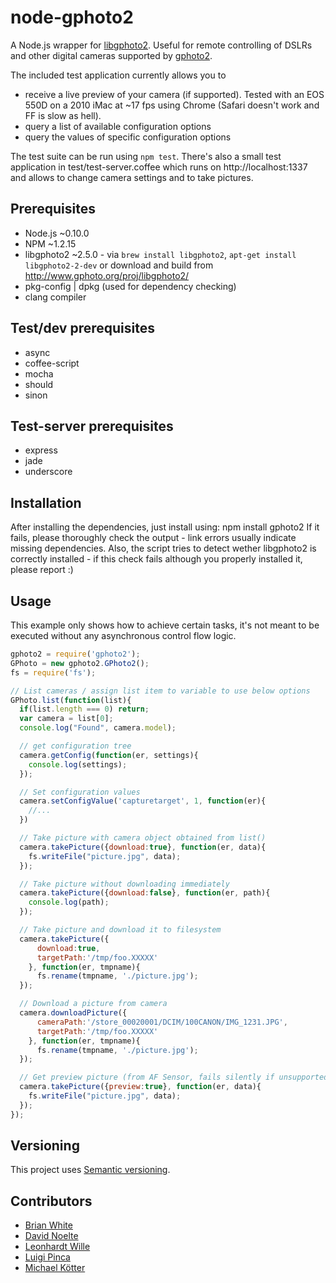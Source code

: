 # node-gphoto2
A Node.js wrapper for [libgphoto2](http://www.gphoto.org). Useful for remote controlling of DSLRs and other digital cameras supported by [gphoto2](http://www.gphoto.org).


The included test application currently allows you to

* receive a live preview of your camera (if supported). Tested with an EOS 550D on a 2010 iMac at ~17 fps using Chrome (Safari doesn't work and FF is slow as hell).
* query a list of available configuration options
* query the values of specific configuration options

The test suite can be run using ``npm test``. There's also a small test application in test/test-server.coffee which runs on http://localhost:1337 and allows to change camera settings and to
take pictures.

## Prerequisites
* Node.js ~0.10.0
* NPM ~1.2.15
* libgphoto2 ~2.5.0 - via ``brew install libgphoto2``, ``apt-get install libgphoto2-2-dev`` or download and build from http://www.gphoto.org/proj/libgphoto2/
* pkg-config | dpkg (used for dependency checking)
* clang compiler

## Test/dev prerequisites
* async
* coffee-script
* mocha
* should
* sinon

## Test-server prerequisites
* express
* jade
* underscore

## Installation
After installing the dependencies, just install using:
    npm install gphoto2
If it fails, please thoroughly check the output - link errors usually indicate missing dependencies.
Also, the script tries to detect wether libgphoto2 is correctly installed - if this check fails although you properly installed it, please report :)

## Usage
This example only shows how to achieve certain tasks, it's not meant to be executed without any asynchronous control flow logic.

```javascript
gphoto2 = require('gphoto2');
GPhoto = new gphoto2.GPhoto2();
fs = require('fs');

// List cameras / assign list item to variable to use below options
GPhoto.list(function(list){
  if(list.length === 0) return;
  var camera = list[0];
  console.log("Found", camera.model);

  // get configuration tree
  camera.getConfig(function(er, settings){
    console.log(settings);
  });

  // Set configuration values
  camera.setConfigValue('capturetarget', 1, function(er){
    //...
  })

  // Take picture with camera object obtained from list()
  camera.takePicture({download:true}, function(er, data){
    fs.writeFile("picture.jpg", data);
  });

  // Take picture without downloading immediately
  camera.takePicture({download:false}, function(er, path){
    console.log(path);
  });

  // Take picture and download it to filesystem
  camera.takePicture({
      download:true,
      targetPath:'/tmp/foo.XXXXX'
    }, function(er, tmpname){
      fs.rename(tmpname, './picture.jpg');
  });

  // Download a picture from camera
  camera.downloadPicture({
      cameraPath:'/store_00020001/DCIM/100CANON/IMG_1231.JPG',
      targetPath:'/tmp/foo.XXXXX'
    }, function(er, tmpname){
      fs.rename(tmpname, './picture.jpg');
  });

  // Get preview picture (from AF Sensor, fails silently if unsupported)
  camera.takePicture({preview:true}, function(er, data){
    fs.writeFile("picture.jpg", data);
  });
});
```

## Versioning

This project uses [Semantic versioning](https://github.com/mojombo/semver).


## Contributors

* [Brian White](https://github.com/mscdex)
* [David Noelte](https://github.com/marvin)
* [Leonhardt Wille](https://github.com/lwille)
* [Luigi Pinca](https://github.com/lpinca)
* [Michael Kötter](https://github.com/michaelkoetter)

